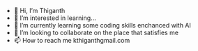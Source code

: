 - 👋 Hi, I’m Thiganth
- 👀 I’m interested in learning...
- 🌱 I’m currently learning some coding skills enchanced with AI
- 💞️ I’m looking to collaborate on the place that satisfies me
- 📫 How to reach me kthiganthgmail.com
<!---
silenczz/silenczz is a ✨ special ✨ repository because its `README.md` (this file) appears on your GitHub profile.
You can click the Preview link to take a look at your changes.
--->

